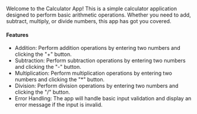 Welcome to the Calculator App! This is a simple calculator application designed to perform basic arithmetic operations. Whether you need to add, subtract, multiply, or divide numbers, this app has got you covered.

#### Features

+ Addition: Perform addition operations by entering two numbers and clicking the "+" button.
+ Subtraction: Perform subtraction operations by entering two numbers and clicking the "-" button.
+ Multiplication: Perform multiplication operations by entering two numbers and clicking the "*" button.
+ Division: Perform division operations by entering two numbers and clicking the "/" button.
+ Error Handling: The app will handle basic input validation and display an error message if the input is invalid.
